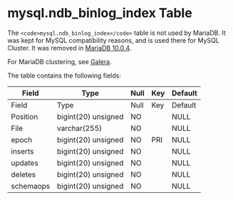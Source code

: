 
# mysql.ndb_binlog_index Table

The `<code>mysql.ndb_binlog_index</code>` table is not used by MariaDB. It was kept for MySQL compatibility reasons, and is used there for MySQL Cluster. It was removed in [MariaDB 10.0.4](../../../../../../../../release-notes/mariadb-community-server/old-releases/release-notes-mariadb-10-0-series/mariadb-1004-release-notes.md).


For MariaDB clustering, see [Galera](../../../../built-in-functions/special-functions/galera-functions/README.md).


The table contains the following fields:



| Field | Type | Null | Key | Default |
| --- | --- | --- | --- | --- |
| Field | Type | Null | Key | Default |
| Position | bigint(20) unsigned | NO |  | NULL |
| File | varchar(255) | NO |  | NULL |
| epoch | bigint(20) unsigned | NO | PRI | NULL |
| inserts | bigint(20) unsigned | NO |  | NULL |
| updates | bigint(20) unsigned | NO |  | NULL |
| deletes | bigint(20) unsigned | NO |  | NULL |
| schemaops | bigint(20) unsigned | NO |  | NULL |


